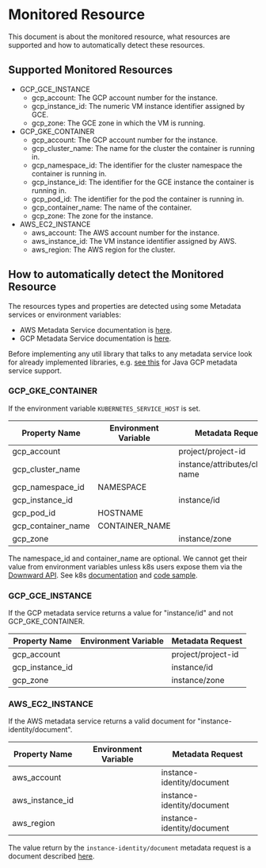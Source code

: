 # Monitored Resource

This document is about the monitored resource, what resources are supported and how to automatically
detect these resources.

## Supported Monitored Resources

* GCP_GCE_INSTANCE
  * gcp_account: The GCP account number for the instance.
  * gcp_instance_id: The numeric VM instance identifier assigned by GCE.
  * gcp_zone: The GCE zone in which the VM is running.
* GCP_GKE_CONTAINER
  * gcp_account: The GCP account number for the instance.
  * gcp_cluster_name: The name for the cluster the container is running in.
  * gcp_namespace_id: The identifier for the cluster namespace the container is running in.
  * gcp_instance_id: The identifier for the GCE instance the container is running in.
  * gcp_pod_id: The identifier for the pod the container is running in.
  * gcp_container_name: The name of the container.
  * gcp_zone: The zone for the instance.
* AWS_EC2_INSTANCE
  * aws_account: The AWS account number for the instance.
  * aws_instance_id: The VM instance identifier assigned by AWS.
  * aws_region: The AWS region for the cluster.
  
## How to automatically detect the Monitored Resource

The resources types and properties are detected using some Metadata services or environment 
variables:
* AWS Metadata Service documentation is [here][AWSMetadata].
* GCP Metadata Service documentation is [here][GCPMetadata].

Before implementing any util library that talks to any metadata service look for already 
implemented libraries, e.g. [see this][GCPMetadataJavaExmple] for Java GCP metadata service support.


### GCP_GKE_CONTAINER

If the environment variable `KUBERNETES_SERVICE_HOST` is set.

| Property Name      | Environment Variable | Metadata Request                 |
|--------------------|----------------------|----------------------------------|
| gcp_account        |                      | project/project-id               |
| gcp_cluster_name   |                      | instance/attributes/cluster-name |
| gcp_namespace_id   | NAMESPACE            |                                  |
| gcp_instance_id    |                      | instance/id                      |
| gcp_pod_id         | HOSTNAME             |                                  |
| gcp_container_name | CONTAINER_NAME       |                                  |
| gcp_zone           |                      | instance/zone                    |

The namespace_id and container_name are optional. We cannot get their value from environment
variables unless k8s users expose them via the [Downward API][DownwardAPI]. See k8s
[documentation][K8SDocumentation] and [code sample][K8SCodeSample].

### GCP_GCE_INSTANCE

If the GCP metadata service returns a value for "instance/id" and not GCP_GKE_CONTAINER.

| Property Name      | Environment Variable | Metadata Request   |
|--------------------|----------------------|--------------------|
| gcp_account        |                      | project/project-id |
| gcp_instance_id    |                      | instance/id        |
| gcp_zone           |                      | instance/zone      |

### AWS_EC2_INSTANCE
 
If the AWS metadata service returns a valid document for
"instance-identity/document".

| Property Name      | Environment Variable | Metadata Request           |
|--------------------|----------------------|----------------------------|
| aws_account        |                      | instance-identity/document |
| aws_instance_id    |                      | instance-identity/document |
| aws_region         |                      | instance-identity/document |

The value return by the `instance-identity/document` metadata request is a document described 
[here][AWSMetadataIdentityDocument].

[AWSMetadata]: https://docs.aws.amazon.com/AWSEC2/latest/UserGuide/ec2-instance-metadata.html#instancedata-data-retrieval
[AWSMetadataIdentityDocument]: https://docs.aws.amazon.com/AWSEC2/latest/UserGuide/instance-identity-documents.html
[DownwardAPI]: https://kubernetes.io/docs/tasks/inject-data-application/downward-api-volume-expose-pod-information/
[GCPMetadata]: https://cloud.google.com/compute/docs/storing-retrieving-metadata
[GCPMetadataJavaExmple]: https://github.com/GoogleCloudPlatform/google-cloud-java/blob/master/google-cloud-core/src/main/java/com/google/cloud/MetadataConfig.java
[K8SDocumentation]: https://cloud.google.com/kubernetes-engine/docs/tutorials/custom-metrics-autoscaling#exporting_metrics_from_the_application
[K8SCodeSample]: https://github.com/GoogleCloudPlatform/kubernetes-engine-samples/blob/master/custom-metrics-autoscaling/direct-to-sd/sd_dummy_exporter.go

